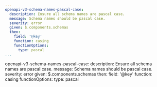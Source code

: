 ```yaml
---
openapi-v3-schema-names-pascal-case:
  description: Ensure all schema names are pascal case.
  message: Schema names should be pascal case.
  severity: error
  given: $.components.schemas
  then:
    field: '@key'
    function: casing
    functionOptions:
      type: pascal
...
```

openapi-v3-schema-names-pascal-case:
  description: Ensure all schema names are pascal case.
  message: Schema names should be pascal case.
  severity: error
  given: $.components.schemas
  then:
    field: '@key'
    function: casing
    functionOptions:
      type: pascal
